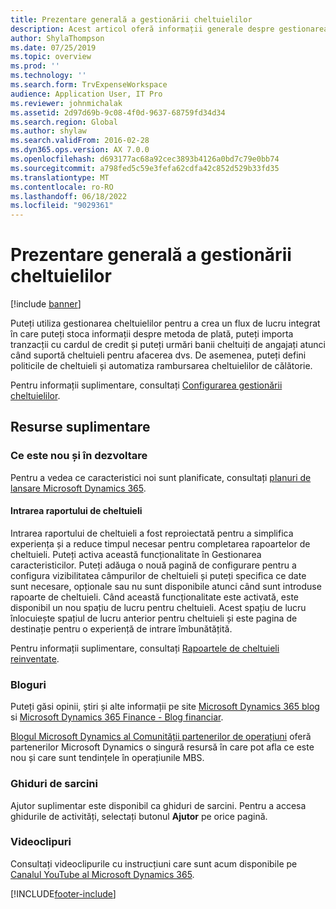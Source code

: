 ```yaml
---
title: Prezentare generală a gestionării cheltuielilor
description: Acest articol oferă informații generale despre gestionarea cheltuielilor și link-uri către resurse suplimentare. Puteți utiliza gestionarea cheltuielilor pentru a crea un flux de lucru integrat în care puteți stoca informații despre metoda de plată, puteți importa tranzacții cu cardul de credit și puteți urmări banii cheltuiți de angajați atunci când suportă cheltuieli pentru afacerea dvs.
author: ShylaThompson
ms.date: 07/25/2019
ms.topic: overview
ms.prod: ''
ms.technology: ''
ms.search.form: TrvExpenseWorkspace
audience: Application User, IT Pro
ms.reviewer: johnmichalak
ms.assetid: 2d97d69b-9c08-4f0d-9637-68759fd34d34
ms.search.region: Global
ms.author: shylaw
ms.search.validFrom: 2016-02-28
ms.dyn365.ops.version: AX 7.0.0
ms.openlocfilehash: d693177ac68a92cec3893b4126a0bd7c79e0bb74
ms.sourcegitcommit: a798fed5c59e3fefa62cdfa42c852d529b33fd35
ms.translationtype: MT
ms.contentlocale: ro-RO
ms.lasthandoff: 06/18/2022
ms.locfileid: "9029361"
---
```

# <a name="expense-management-overview"></a>Prezentare generală a gestionării cheltuielilor

[!include [banner](../includes/banner.md)]

Puteți utiliza gestionarea cheltuielilor pentru a crea un flux de lucru integrat în care puteți stoca informații despre metoda de plată, puteți importa tranzacții cu cardul de credit și puteți urmări banii cheltuiți de angajați atunci când suportă cheltuieli pentru afacerea dvs. De asemenea, puteți defini politicile de cheltuieli și automatiza rambursarea cheltuielilor de călătorie.

Pentru informații suplimentare, consultați [Configurarea gestionării cheltuielilor](plan-expense-management.md).

## <a name="additional-resources"></a>Resurse suplimentare

### <a name="whats-new-and-in-development"></a>Ce este nou și în dezvoltare

Pentru a vedea ce caracteristici noi sunt planificate, consultați [planuri de lansare Microsoft Dynamics 365](/dynamics365/release-plans/).

#### <a name="expense-report-entry"></a>Intrarea raportului de cheltuieli

Intrarea raportului de cheltuieli a fost reproiectată pentru a simplifica experiența și a reduce timpul necesar pentru completarea rapoartelor de cheltuieli. Puteți activa această funcționalitate în Gestionarea caracteristicilor. Puteți adăuga o nouă pagină de configurare pentru a configura vizibilitatea câmpurilor de cheltuieli și puteți specifica ce date sunt necesare, opționale sau nu sunt disponibile atunci când sunt introduse rapoarte de cheltuieli. Când această funcționalitate este activată, este disponibil un nou spațiu de lucru pentru cheltuieli. Acest spațiu de lucru înlocuiește spațiul de lucru anterior pentru cheltuieli și este pagina de destinație pentru o experiență de intrare îmbunătățită.

Pentru informații suplimentare, consultați [Rapoartele de cheltuieli reinventate](ExpenseWorkspaceNew.md).

### <a name="blogs"></a>Bloguri

Puteți găsi opinii, știri și alte informații pe site [Microsoft Dynamics 365 blog](https://community.dynamics.com/b/msftdynamicsblog?c=Enterprise) si [Microsoft Dynamics 365 Finance - Blog financiar](https://community.dynamics.com/365/financeandoperations/b/financials).

[Blogul Microsoft Dynamics al Comunității partenerilor de operațiuni](https://community.dynamics.com/partner/b/operationspartnercommunityblog) oferă partenerilor Microsoft Dynamics o singură resursă în care pot afla ce este nou și care sunt tendințele în operațiunile MBS.

### <a name="task-guides"></a>Ghiduri de sarcini

Ajutor suplimentar este disponibil ca ghiduri de sarcini. Pentru a accesa ghidurile de activități, selectați butonul **Ajutor** pe orice pagină.

### <a name="videos"></a>Videoclipuri

Consultați videoclipurile cu instrucțiuni care sunt acum disponibile pe [Canalul YouTube al Microsoft Dynamics 365](https://www.youtube.com/channel/UCJGCg4rB3QSs8y_1FquelBQ).


[!INCLUDE[footer-include](../includes/footer-banner.md)]
